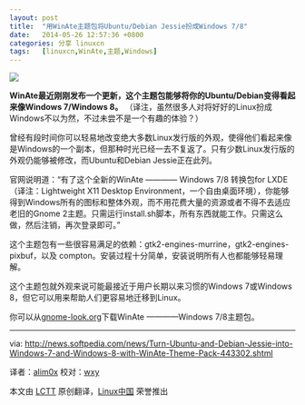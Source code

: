 ```yaml
---
layout: post
title:	"用WinAte主题包将Ubuntu/Debian Jessie扮成Windows 7/8"
date:	2014-05-26 12:57:36 +0800 
categories:	分享 linuxcn 
tags:	[linuxcn,WinAte,主题,Windows]
---
```



![](/Asserts/Images//attachment/album/201405/26/125739alclbc2bzcevbrlj.jpg)


**WinAte最近刚刚发布一个更新，这个主题包能够将你的Ubuntu/Debian变得看起来像Windows 7/Windows 8。** （译注，虽然很多人对将好好的Linux扮成Windows不以为然，不过未尝不是一个有趣的体验？）


曾经有段时间你可以轻易地改变绝大多数Linux发行版的外观，使得他们看起来像是Windows的一个副本，但那种时光已经一去不复返了。只有少数Linux发行版的外观仍能够被修改，而Ubuntu和Debian Jessie正在此列。


官网说明道：“有了这个全新的WinAte ———— Windows 7/8 转换包for LXDE（译注：Lightweight X11 Desktop Environment，一个自由桌面环境），你能够得到Windows所有的图标和整体外观，而不用花费大量的资源或者不得不去适应老旧的Gnome 2主题。只需运行install.sh脚本，所有东西就能工作。只需这么做，然后注销，再次登录即可。”


这个主题包有一些很容易满足的依赖：gtk2-engines-murrine，gtk2-engines-pixbuf，以及 compton。安装过程十分简单，安装说明所有人也都能够轻易理解。


这个主题包就外观来说可能最接近于用户长期以来习惯的Windows 7或Windows 8，但它可以用来帮助人们更容易地迁移到Linux。


你可以从[gnome-look.org](http://gnome-look.org/content/show.php/%5BLXDE%5DWinAte+-+Windows+7%2B8+Theme+pack?content=163150)下载WinAte ————Windows 7/8主题包。




---


via: <http://news.softpedia.com/news/Turn-Ubuntu-and-Debian-Jessie-into-Windows-7-and-Windows-8-with-WinAte-Theme-Pack-443302.shtml>


译者：[alim0x](https://github.com/alim0x) 校对：[wxy](https://github.com/wxy)


本文由 [LCTT](https://github.com/LCTT/TranslateProject) 原创翻译，[Linux中国](http://linux.cn/) 荣誉推出
